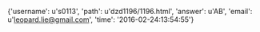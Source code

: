 {'username': u's0113', 'path': u'dzd1196/1196.html', 'answer': u'AB', 'email': u'leopard.lie@gmail.com', 'time': '2016-02-24:13:54:55'}